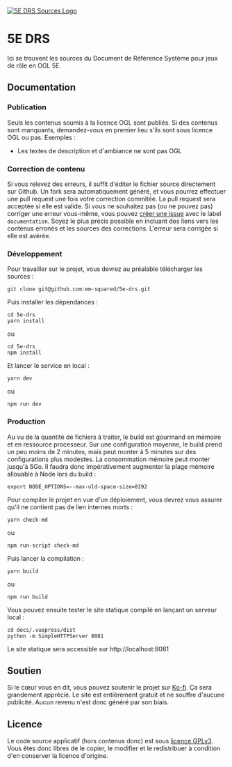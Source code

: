 [![5E DRS Sources Logo](https://github.com/em-squared/5e-drs/blob/master/docs/.vuepress/public/logo.png "5E DRS Sources")](#)

# 5E DRS
Ici se trouvent les sources du Document de Référence Système pour jeux de rôle en OGL 5E.

## Documentation
### Publication
Seuls les contenus soumis à la licence OGL sont publiés. Si des contenus sont manquants, demandez-vous en premier lieu s'ils sont sous licence OGL ou pas.
Exemples :
* Les textes de description et d'ambiance ne sont pas OGL

### Correction de contenu
Si vous relevez des erreurs, il suffit d'éditer le fichier source directement sur Github. Un fork sera automatiquement généré, et vous pourrez effectuer une pull request une fois votre correction commitée. La pull request sera acceptée si elle est valide.
Si vous ne souhaitez pas (ou ne pouvez pas) corriger une erreur vous-même, vous pouvez [créer une issue](https://github.com/em-squared/5e-drs/issues/new) avec le label `documentation`. Soyez le plus précis possible en incluant des liens vers les contenus erronés et les sources des corrections. L'erreur sera corrigée si elle est avérée.

### Développement
Pour travailler sur le projet, vous devrez au préalable télécharger les sources :
```
git clone git@github.com:em-squared/5e-drs.git
```
Puis installer les dépendances :
```
cd 5e-drs
yarn install
```
ou
```
cd 5e-drs
npm install
```
Et lancer le service en local :
```
yarn dev
```
ou
```
npm run dev
```

### Production
Au vu de la quantité de fichiers à traiter, le build est gourmand en mémoire et en ressource processeur. Sur une configuration moyenne, le build prend un peu moins de 2 minutes, mais peut monter à 5 minutes sur des configurations plus modestes. La consommation mémoire peut monter jusqu'à 5Go. Il faudra donc impérativement augmenter la plage mémoire allouable à Node lors du build :
```
export NODE_OPTIONS=--max-old-space-size=8192
```
Pour compiler le projet en vue d'un déploiement, vous devrez vous assurer qu'il ne contient pas de lien internes morts :
```
yarn check-md
```
ou
```
npm run-script check-md
```
Puis lancer la compilation :
```
yarn build
```
ou
```
npm run build
```
Vous pouvez ensuite tester le site statique compilé en lançant un serveur local :
```
cd docs/.vuepress/dist
python -m SimpleHTTPServer 8081
```
Le site statique sera accessible sur http://localhost:8081

## Soutien
Si le cœur vous en dit, vous pouvez soutenir le projet sur [Ko-fi](https://ko-fi.com/S6S410PB8). Ça sera grandement apprécié. Le site est entièrement gratuit et ne souffre d'aucune publicité. Aucun revenu n'est donc généré par son biais.

## Licence
Le code source applicatif (hors contenus donc) est sous [licence GPLv3](https://github.com/em-squared/5e-drs/blob/master/LICENSE). Vous êtes donc libres de le copier, le modifier et le redistribuer à condition d'en conserver la licence d'origine.
